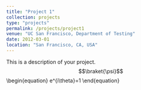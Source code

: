 ```yaml
---
title: "Project 1"
collection: projects
type: "projects"
permalink: /projects/project1
venue: "UC San Francisco, Department of Testing"
date: 2012-03-01
location: "San Francisco, CA, USA"
---
```


This is a description of your project.$$\braket{\psi}$$
\begin{equation}
e^{i\theta}=1
\end{equation}
